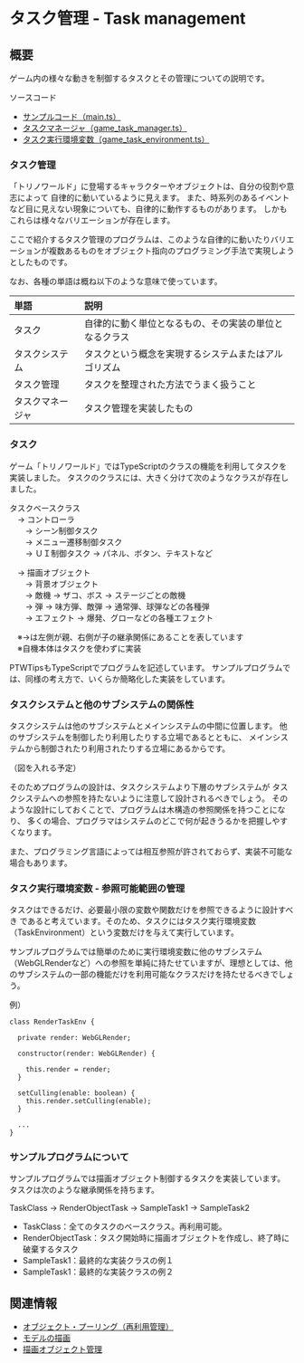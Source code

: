 # タスク管理 - Task management

## 概要
ゲーム内の様々な動きを制御するタスクとその管理についての説明です。  

ソースコード
- [サンプルコード（main.ts）](./main.ts)
- [タスクマネージャ（game_task_manager.ts）](../tips_core/game_task_manager.ts)
- [タスク実行環境変数（game_task_environment.ts）](../tips_core/game_task_environment.ts)


### タスク管理
「トリノワールド」に登場するキャラクターやオブジェクトは、自分の役割や意志によって
自律的に動いているように見えます。
また、時系列のあるイベントなど目に見えない現象についても、自律的に動作するものがあります。
しかもこれらは様々なバリエーションが存在します。

ここで紹介するタスク管理のプログラムは、このような自律的に動いたりバリエーションが複数あるものをオブジェクト指向のプログラミング手法で実現しようとしたものです。

なお、各種の単語は概ね以下のような意味で使っています。

|単語|説明|
|:-|:-|
|タスク|自律的に動く単位となるもの、その実装の単位となるクラス|
|タスクシステム|タスクという概念を実現するシステムまたはアルゴリズム|
|タスク管理|タスクを整理された方法でうまく扱うこと|
|タスクマネージャ|タスク管理を実装したもの|


### タスク
ゲーム「トリノワールド」ではTypeScriptのクラスの機能を利用してタスクを実装しました。
タスクのクラスには、大きく分けて次のようなクラスが存在しました。

タスクベースクラス  
　-> コントローラ  
　　-> シーン制御タスク  
　　-> メニュー遷移制御タスク  
　　-> ＵＩ制御タスク -> パネル、ボタン、テキストなど  

　-> 描画オブジェクト  
　　-> 背景オブジェクト  
　　-> 敵機 -> ザコ、ボス -> ステージごとの敵機  
　　-> 弾 -> 味方弾、敵弾 -> 通常弾、球弾などの各種弾  
　　-> エフェクト -> 爆発、グローなどの各種エフェクト  

　※->は左側が親、右側が子の継承関係にあることを表しています  
　※自機本体はタスクを使わずに実装

PTWTipsもTypeScriptでプログラムを記述しています。
サンプルプログラムでは、同様の考え方で、いくらか簡略化した実装をしています。


### タスクシステムと他のサブシステムの関係性
タスクシステムは他のサブシステムとメインシステムの中間に位置します。
他のサブシステムを制御したり利用したりする立場であるとともに、
メインシステムから制御されたり利用されたりする立場にあるからです。

（図を入れる予定）

そのためプログラムの設計は、タスクシステムより下層のサブシステムが
タスクシステムへの参照を持たないように注意して設計されるべきでしょう。
そのような設計にしておくことで、プログラムは木構造の参照関係を持つことになり、
多くの場合、プログラマはシステムのどこで何が起きうるかを把握しやすくなります。

また、プログラミング言語によっては相互参照が許されておらず、実装不可能な場合もあります。


### タスク実行環境変数 - 参照可能範囲の管理
タスクはできるだけ、必要最小限の変数や関数だけを参照できるように設計すべき
であると考えています。そのため、タスクにはタスク実行環境変数（TaskEnvironment）という変数だけを与えて実行しています。

サンプルプログラムでは簡単のために実行環境変数に他のサブシステム（WebGLRenderなど）への参照を単純に持たせていますが、理想としては、他のサブシステムの一部の機能だけを利用可能なクラスだけを持たせるべきでしょう。

例）
```
class RenderTaskEnv {

  private render: WebGLRender;
	
  constructor(render: WebGLRender) {

    this.render = render;
  }

  setCulling(enable: boolean) {
    this.render.setCulling(enable);
  }

  ...
}
```


### サンプルプログラムについて
サンプルプログラムでは描画オブジェクト制御するタスクを実装しています。
タスクは次のような継承関係を持ちます。

TaskClass -> RenderObjectTask -> SampleTask1 -> SampleTask2

- TaskClass：全てのタスクのベースクラス。再利用可能。
- RenderObjectTask：タスク開始時に描画オブジェクトを作成し、終了時に破棄するタスク
- SampleTask1：最終的な実装クラスの例１
- SampleTask1：最終的な実装クラスの例２


## 関連情報
- [オブジェクト・プーリング（再利用管理）](../object_pooling/)
- [モデルの描画](../basic_model_drawing/)
- [描画オブジェクト管理](../render_object_management/)
